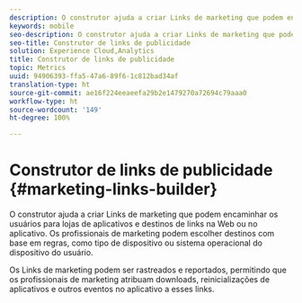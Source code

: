 ```yaml
---
description: O construtor ajuda a criar Links de marketing que podem encaminhar os usuários para lojas de aplicativos e destinos de links na Web ou no aplicativo. Os profissionais de marketing podem escolher destinos com base em regras, como o tipo de dispositivo ou o sistema operacional do dispositivo do usuário.
keywords: mobile
seo-description: O construtor ajuda a criar Links de marketing que podem encaminhar os usuários para lojas de aplicativos e destinos de links na Web ou no aplicativo. Os profissionais de marketing podem escolher destinos com base em regras, como o tipo de dispositivo ou o sistema operacional do dispositivo do usuário.
seo-title: Construtor de links de publicidade
solution: Experience Cloud,Analytics
title: Construtor de links de publicidade
topic: Metrics
uuid: 94906393-ffa5-47a6-89f6-1c812bad34af
translation-type: ht
source-git-commit: ae16f224eeaeefa29b2e1479270a72694c79aaa0
workflow-type: ht
source-wordcount: '149'
ht-degree: 100%

---
```



# Construtor de links de publicidade {#marketing-links-builder}

O construtor ajuda a criar Links de marketing que podem encaminhar os usuários para lojas de aplicativos e destinos de links na Web ou no aplicativo. Os profissionais de marketing podem escolher destinos com base em regras, como tipo de dispositivo ou sistema operacional do dispositivo do usuário.

Os Links de marketing podem ser rastreados e reportados, permitindo que os profissionais de marketing atribuam downloads, reinicializações de aplicativos e outros eventos no aplicativo a esses links.
